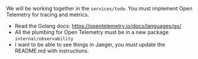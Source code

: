 We will be working together in the `services/todo`.
You must implement Open Telemetry for tracing and metrics.

- Read the Golang docs: <https://opentelemetry.io/docs/languages/go/>
- All the plumbing for Open Telemetry must be in a new package `internal/observability`
- I want to be able to see things in Jaeger, you must update the README.md with instructions.

